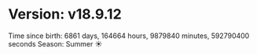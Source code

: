# Version: v18.9.12
Time since birth: 6861 days, 164664 hours, 9879840 minutes, 592790400 seconds
Season: Summer ☀️

